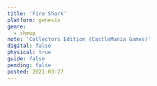 ```yaml
---
title: 'Fire Shark'
platform: genesis
genre:
  - shmup
note: 'Collectors Edition (CastleMania Games)'
digital: false
physical: true
guide: false
pending: false
posted: 2021-03-27
---
```

